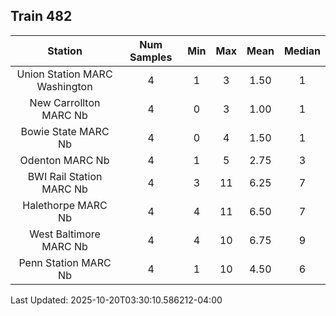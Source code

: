 ## Train 482

| Station | Num Samples | Min | Max | Mean | Median |
| :-----: | :---------: | :-: | :-: | :--: | :----: |
| Union Station MARC Washington | 4 | 1 | 3 | 1.50 | 1 |
| New Carrollton MARC Nb | 4 | 0 | 3 | 1.00 | 1 |
| Bowie State MARC Nb | 4 | 0 | 4 | 1.50 | 1 |
| Odenton MARC Nb | 4 | 1 | 5 | 2.75 | 3 |
| BWI Rail Station MARC Nb | 4 | 3 | 11 | 6.25 | 7 |
| Halethorpe MARC Nb | 4 | 4 | 11 | 6.50 | 7 |
| West Baltimore MARC Nb | 4 | 4 | 10 | 6.75 | 9 |
| Penn Station MARC Nb | 4 | 1 | 10 | 4.50 | 6 |


Last Updated: 2025-10-20T03:30:10.586212-04:00
